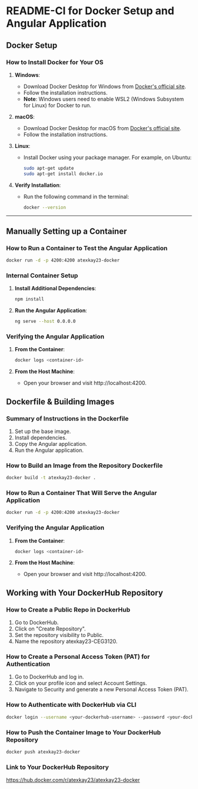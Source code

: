 # README-CI for Docker Setup and Angular Application

## Docker Setup

### How to Install Docker for Your OS

1. **Windows**:
   - Download Docker Desktop for Windows from [Docker's official site](https://www.docker.com/products/docker-desktop).
   - Follow the installation instructions.
   - **Note**: Windows users need to enable WSL2 (Windows Subsystem for Linux) for Docker to run.

2. **macOS**:
   - Download Docker Desktop for macOS from [Docker's official site](https://www.docker.com/products/docker-desktop).
   - Follow the installation instructions.

3. **Linux**:
   - Install Docker using your package manager. For example, on Ubuntu:
     ```bash
     sudo apt-get update
     sudo apt-get install docker.io
     ```

4. **Verify Installation**:
   - Run the following command in the terminal:
     ```bash
     docker --version
     ```

---

## Manually Setting up a Container

### How to Run a Container to Test the Angular Application

```bash
docker run -d -p 4200:4200 atexkay23-docker
```

### Internal Container Setup

1. **Install Additional Dependencies**:
   ```bash
   npm install
   ```

2. **Run the Angular Application**:
   ```bash
   ng serve --host 0.0.0.0
   ```

### Verifying the Angular Application

1. **From the Container**:
   ```bash
   docker logs <container-id>
   ```

2. **From the Host Machine**:
   - Open your browser and visit http://localhost:4200.

## Dockerfile & Building Images

### Summary of Instructions in the Dockerfile

1. Set up the base image.
2. Install dependencies.
3. Copy the Angular application.
4. Run the Angular application.

### How to Build an Image from the Repository Dockerfile

```bash
docker build -t atexkay23-docker .
```

### How to Run a Container That Will Serve the Angular Application

```bash
docker run -d -p 4200:4200 atexkay23-docker
```

### Verifying the Angular Application

1. **From the Container**:
   ```bash
   docker logs <container-id>
   ```

2. **From the Host Machine**:
   - Open your browser and visit http://localhost:4200.

## Working with Your DockerHub Repository

### How to Create a Public Repo in DockerHub

1. Go to DockerHub.
2. Click on "Create Repository".
3. Set the repository visibility to Public.
4. Name the repository atexkay23-CEG3120.

### How to Create a Personal Access Token (PAT) for Authentication

1. Go to DockerHub and log in.
2. Click on your profile icon and select Account Settings.
3. Navigate to Security and generate a new Personal Access Token (PAT).

### How to Authenticate with DockerHub via CLI

```bash
docker login --username <your-dockerhub-username> --password <your-dockerhub-pat>
```

### How to Push the Container Image to Your DockerHub Repository

```bash
docker push atexkay23-docker
```

### Link to Your DockerHub Repository

https://hub.docker.com/r/atexkay23/atexkay23-docker

